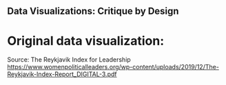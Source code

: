 ## Data Visualizations: Critique by Design

# Original data visualization: 




Source: The Reykjavik Index for Leadership
https://www.womenpoliticalleaders.org/wp-content/uploads/2019/12/The-Reykjavik-Index-Report_DIGITAL-3.pdf 
